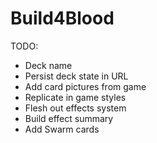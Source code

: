 # Build4Blood

TODO:

- Deck name
- Persist deck state in URL
- Add card pictures from game
- Replicate in game styles
- Flesh out effects system
- Build effect summary
- Add Swarm cards

